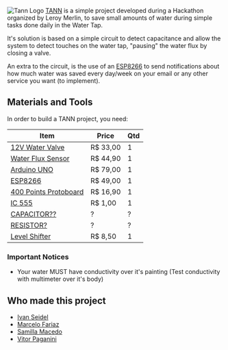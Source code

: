 ![Tann Logo](https://github.com/ivanseidel/Tann/Tann_github.png?raw=true)
[TANN](https://translate.google.com.br/#ht/en/tann) is a simple project developed
during a Hackathon organized by Leroy Merlin, to save small amounts of water
during simple tasks done daily in the Water Tap.

It's solution is based on a simple circuit to detect capacitance and allow the
system to detect touches on the water tap, "pausing" the water flux by closing
a valve.

An extra to the circuit, is the use of an [ESP8266](https://pt.wikipedia.org/wiki/ESP8266)
to send notifications about how much water was saved every day/week on your
email or any other service you want (to implement).

## Materials and Tools
In order to build a TANN project, you need:

| Item                                                                                              | Price    | Qtd |
|---------------------------------------------------------------------------------------------------|----------|-----|
| [12V Water Valve](https://multilogica-shop.com/v%C3%A1lvula-solen%C3%B3ide-12v-34)                | R$ 33,00 | 1   |
| [Water Flux Sensor](http://www.filipeflop.com/pd-206c5b-sensor-de-fluxo-de-agua-1-2-yf-s201.html) | R$ 44,90 | 1   |
| [Arduino UNO](https://www.robocore.net/modules.php?name=GR_LojaVirtual&prod=530)                  | R$ 79,00 | 1   |
| [ESP8266](https://www.robocore.net/modules.php?name=GR_LojaVirtual&prod=652)                      | R$ 49,00 | 1   |
| [400 Points Protoboard](https://www.robocore.net/modules.php?name=GR_LojaVirtual&prod=214)        | R$ 16,90 | 1   |
| [IC 555](https://www.robocore.net/modules.php?name=GR_LojaVirtual&prod=363)                       | R$ 1,00  | 1   |
| [CAPACITOR??]()                                                                                   | ?        | ?   |
| [RESISTOR?]()                                                                                     | ?        | ?   |
| [Level Shifter](https://www.robocore.net/modules.php?name=GR_LojaVirtual&prod=522)                | R$ 8,50  | 1   |

### Important Notices
* Your water MUST have conductivity over it's painting
  (Test conductivity with multimeter over it's body)

## Who made this project
* [Ivan Seidel](https://github.com/ivanseidel)
* [Marcelo Fariaz](https://github.com/marcelofariaz)
* [Samilla Macedo](https://github.com/samilla.macedo)
* [Vitor Paganini](https://github.com/vpmayer)
